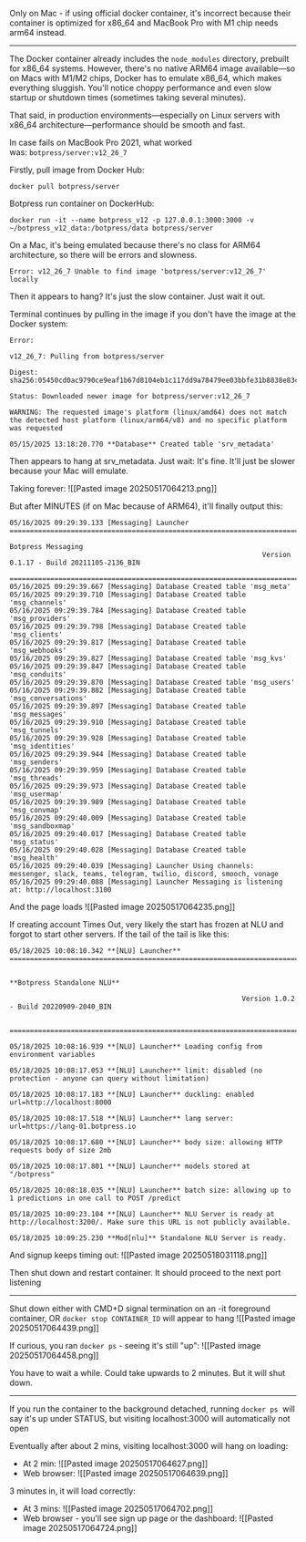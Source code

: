 Only on Mac - if using official docker container, it's incorrect because their container is optimized for x86_64 and MacBook Pro with M1 chip needs arm64 instead.

---

The Docker container already includes the `node_modules` directory, prebuilt for x86_64 systems. However, there's no native ARM64 image available—so on Macs with M1/M2 chips, Docker has to emulate x86_64, which makes everything sluggish. You'll notice choppy performance and even slow startup or shutdown times (sometimes taking several minutes).

That said, in production environments—especially on Linux servers with x86_64 architecture—performance should be smooth and fast.

In case fails on MacBook Pro 2021, what worked was: `botpress/server:v12_26_7` 

Firstly, pull image from Docker Hub:
```
docker pull botpress/server
```

Botpress run container on DockerHub:
```
docker run -it --name botpress_v12 -p 127.0.0.1:3000:3000 -v ~/botpress_v12_data:/botpress/data botpress/server
```

On a Mac, it's being emulated because there's no class for ARM64 architecture, so there will be errors and slowness.

```
Error: v12_26_7 Unable to find image 'botpress/server:v12_26_7' locally  
```

Then it appears to hang? It's just the slow container. Just wait it out.


Terminal continues by pulling in the image if you don't have the image at the Docker system:
```
Error:

v12_26_7: Pulling from botpress/server

Digest: sha256:05450cd0ac9790ce9eaf1b67d8104eb1c117dd9a78479ee03bbfe31b8838e83c

Status: Downloaded newer image for botpress/server:v12_26_7

WARNING: The requested image's platform (linux/amd64) does not match the detected host platform (linux/arm64/v8) and no specific platform was requested

05/15/2025 13:18:20.770 **Database** Created table 'srv_metadata' 
```

Then appears to hang at srv_metadata. Just wait: It's fine. It'll just be slower because your Mac will emulate.

Taking forever:
![[Pasted image 20250517064213.png]]

  

But after MINUTES (if on Mac because of ARM64), it'll finally output this:
```
05/16/2025 09:29:39.133 [Messaging] Launcher ===========================================================================  
                                                                         Botpress Messaging                              
                                                              Version 0.1.17 - Build 20211105-2136_BIN                   
                                             ===========================================================================  
05/16/2025 09:29:39.667 [Messaging] Database Created table 'msg_meta'  
05/16/2025 09:29:39.710 [Messaging] Database Created table 'msg_channels'  
05/16/2025 09:29:39.784 [Messaging] Database Created table 'msg_providers'  
05/16/2025 09:29:39.798 [Messaging] Database Created table 'msg_clients'  
05/16/2025 09:29:39.817 [Messaging] Database Created table 'msg_webhooks'  
05/16/2025 09:29:39.827 [Messaging] Database Created table 'msg_kvs'  
05/16/2025 09:29:39.847 [Messaging] Database Created table 'msg_conduits'  
05/16/2025 09:29:39.870 [Messaging] Database Created table 'msg_users'  
05/16/2025 09:29:39.882 [Messaging] Database Created table 'msg_conversations'  
05/16/2025 09:29:39.897 [Messaging] Database Created table 'msg_messages'  
05/16/2025 09:29:39.910 [Messaging] Database Created table 'msg_tunnels'  
05/16/2025 09:29:39.928 [Messaging] Database Created table 'msg_identities'  
05/16/2025 09:29:39.944 [Messaging] Database Created table 'msg_senders'  
05/16/2025 09:29:39.959 [Messaging] Database Created table 'msg_threads'  
05/16/2025 09:29:39.973 [Messaging] Database Created table 'msg_usermap'  
05/16/2025 09:29:39.989 [Messaging] Database Created table 'msg_convmap'  
05/16/2025 09:29:40.009 [Messaging] Database Created table 'msg_sandboxmap'  
05/16/2025 09:29:40.017 [Messaging] Database Created table 'msg_status'  
05/16/2025 09:29:40.028 [Messaging] Database Created table 'msg_health'  
05/16/2025 09:29:40.039 [Messaging] Launcher Using channels: messenger, slack, teams, telegram, twilio, discord, smooch, vonage  
05/16/2025 09:29:40.088 [Messaging] Launcher Messaging is listening at: http://localhost:3100
```

And the page loads
![[Pasted image 20250517064235.png]]

If creating account Times Out, very likely the start has frozen at NLU and forgot to start other servers. If the tail of the tail is like this:
```
05/18/2025 10:08:10.342 **[NLU] Launcher** ===========================================================================

                                                                 **Botpress Standalone NLU**                          

                                                         Version 1.0.2 - Build 20220909-2040_BIN                  

                                       ===========================================================================

05/18/2025 10:08:16.939 **[NLU] Launcher** Loading config from environment variables

05/18/2025 10:08:17.053 **[NLU] Launcher** limit: disabled (no protection - anyone can query without limitation)

05/18/2025 10:08:17.183 **[NLU] Launcher** duckling: enabled url=http://localhost:8000

05/18/2025 10:08:17.518 **[NLU] Launcher** lang server: url=https://lang-01.botpress.io

05/18/2025 10:08:17.680 **[NLU] Launcher** body size: allowing HTTP requests body of size 2mb

05/18/2025 10:08:17.801 **[NLU] Launcher** models stored at "/botpress"

05/18/2025 10:08:18.035 **[NLU] Launcher** batch size: allowing up to 1 predictions in one call to POST /predict

05/18/2025 10:09:23.104 **[NLU] Launcher** NLU Server is ready at http://localhost:3200/. Make sure this URL is not publicly available.

05/18/2025 10:09:25.230 **Mod[nlu]** Standalone NLU Server is ready.
```


And signup keeps timing out:
![[Pasted image 20250518031118.png]]

Then shut down and restart container. It should proceed to the next port listening

---

Shut down either with CMD+D signal termination on an -it foreground container, OR `docker stop CONTAINER_ID` will appear to hang
![[Pasted image 20250517064439.png]]

If curious, you ran `docker ps` - seeing it's still "up":
![[Pasted image 20250517064458.png]]

You have to wait a while. Could take upwards to 2 minutes. But it will shut down.

---


If you run the container to the background detached, running `docker ps`  will say it's up under STATUS, but visiting localhost:3000 will automatically not open

Eventually after about 2 mins, visiting localhost:3000 will hang on loading:
- At 2 min:
  ![[Pasted image 20250517064627.png]]
- Web browser:
  ![[Pasted image 20250517064639.png]]

3 minutes in, it will load correctly:
- At 3 mins:
  ![[Pasted image 20250517064702.png]]
- Web browser - you'll see sign up page or the dashboard:
  ![[Pasted image 20250517064724.png]]
  